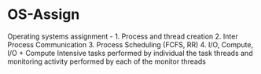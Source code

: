 # OS-Assign
Operating systems assignment - 1. Process and thread creation 2. Inter Process Communication 3. Process Scheduling (FCFS, RR) 4. I/O, Compute, I/O + Compute Intensive tasks performed by individual the task threads and monitoring activity performed by each of the monitor threads
